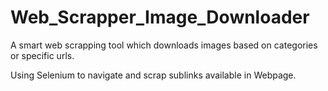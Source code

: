 # Web_Scrapper_Image_Downloader
A smart web scrapping tool which downloads images based on categories or specific urls.

Using Selenium to navigate and scrap sublinks available in Webpage.

